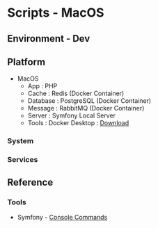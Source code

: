 # Scripts - MacOS

## Environment - Dev

## Platform

* MacOS
  * App : PHP
  * Cache : Redis (Docker Container)
  * Database : PostgreSQL (Docker Container)
  * Message : RabbitMQ (Docker Container)
  * Server : Symfony Local Server
  * Tools : Docker Desktop : [Download](https://www.docker.com/products/docker-desktop/)

### System

### Services

## Reference

### Tools

* Symfony             - [Console Commands](https://symfony.com/doc/current/console.html)
